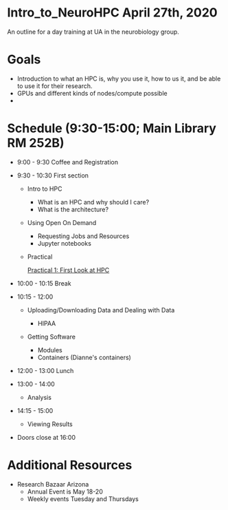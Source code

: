 # Intro_to_NeuroHPC April 27th, 2020
An outline for a day training at UA in the neurobiology group. 

# Goals
- Introduction to what an HPC is, why you use it, how to us it, and be able to use it for their research.
- GPUs and different kinds of nodes/compute possible
- 


# Schedule (9:30-15:00; Main Library RM 252B)
- 9:00 - 9:30 Coffee and Registration

   

- 9:30 - 10:30 First section
   - Intro to HPC

      - What is an HPC and why should I care? 
      - What is the architecture?

   - Using Open On Demand

      - Requesting Jobs and Resources
      - Jupyter notebooks

   - Practical

      [Practical 1: First Look at HPC](https://github.com/chidiugonna/Intro_to_NeuroHPC/blob/master/Practical01.md)

      [Practical 1: First Look at HPC]: Practical01.md	"Practical 1 - hello HPC"

      

- 10:00 - 10:15 Break

   

- 10:15 - 12:00
   
   - Uploading/Downloading Data and Dealing with Data
   
      - HIPAA
   
   - Getting Software
      - Modules
      - Containers (Dianne's containers)
      
      
   
- 12:00 - 13:00 Lunch

- 13:00 - 14:00 
   
   - Analysis
   
- 14:15 - 15:00
   
   - Viewing Results
   
- Doors close at 16:00

# Additional Resources
- Research Bazaar Arizona
   - Annual Event is May 18-20
   - Weekly events Tuesday and Thursdays

